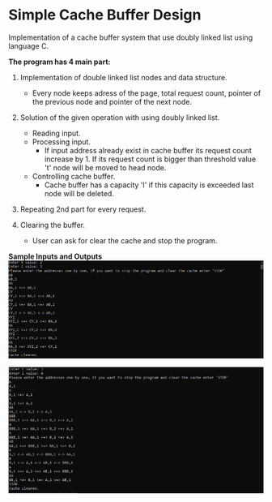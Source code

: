 # Simple Cache Buffer Design

Implementation of a cache buffer system that use doubly linked list using language C.

**The program has 4 main part:**

1. Implementation of double linked list nodes and data structure.</h3>

   - Every node keeps adress of the page, total request count, pointer of the previous node and pointer of the next node.

2. Solution of the given operation with using doubly linked list.
   - Reading input.
   - Processing input.
     - If input address already exist in cache buffer its request count increase by 1. If its request count is bigger than threshold value 't' node will be moved to head node.
   - Controlling cache buffer.
     - Cache buffer has a capacity 'l' if this capacity is exceeded last node will be deleted.

3. Repeating 2nd part for every request.

4. Clearing the buffer.
   - User can ask for clear the cache and stop the program.

**Sample Inputs and Outputs**
![](/images/input-1.png)

![](/images/input-2.png)





